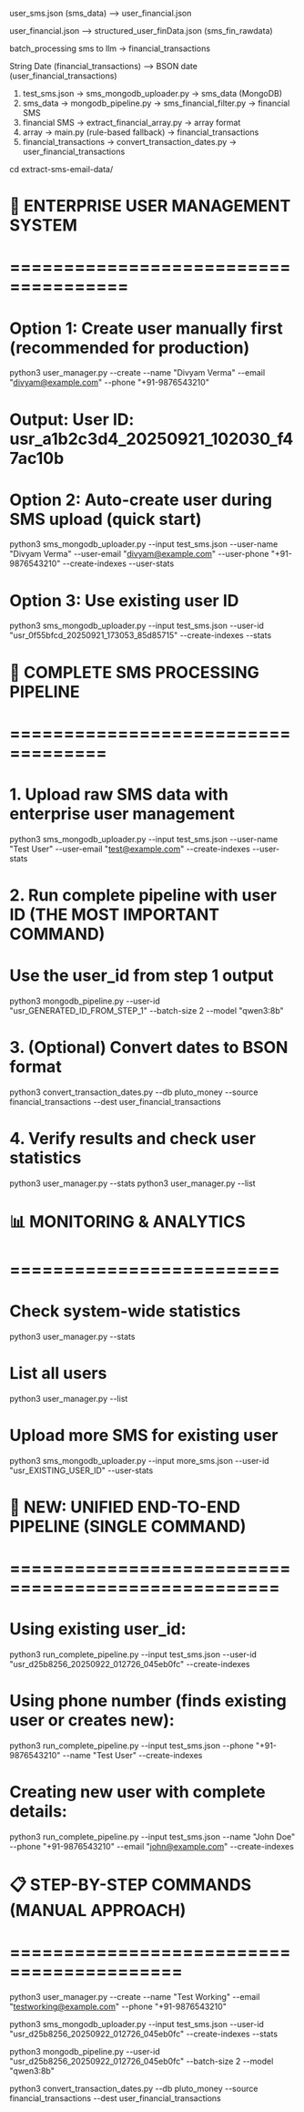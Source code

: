 user_sms.json (sms_data)   -->      user_financial.json

user_financial.json     -->         structured_user_finData.json (sms_fin_rawdata)

batch_processing sms to llm -> financial_transactions

String Date (financial_transactions)  -->   BSON date (user_financial_transactions) 



1. test_sms.json → sms_mongodb_uploader.py → sms_data (MongoDB)
2. sms_data → mongodb_pipeline.py → sms_financial_filter.py → financial SMS
3. financial SMS → extract_financial_array.py → array format
4. array → main.py (rule-based fallback) → financial_transactions
5. financial_transactions → convert_transaction_dates.py → user_financial_transactions


<!-- 

# Step 1: Filter (from your 5,072 SMS)(raw sms/email)
python3 sms_financial_filter.py sms_data.json -o filtered_financial.json

# Step 2: Extract array (extract fin_data json)
python3 extract_financial_array.py filtered_financial.json -o financial_array.json  

# Step 3: Process with AI (Data to information -> stored in mongodb)
python3 main.py --input financial_array.json --output final_results.json --failures complete_failures.ndjson


python3 main.py --input test_realtime.json --output test_results_realtime.json --failures test_failures_realtime.ndjson --batch-size 1 --parallel-batches 1


 -->




cd extract-sms-email-data/




# 🎯 ENTERPRISE USER MANAGEMENT SYSTEM
# =====================================

# Option 1: Create user manually first (recommended for production)
python3 user_manager.py --create --name "Divyam Verma" --email "divyam@example.com" --phone "+91-9876543210"
# Output: User ID: usr_a1b2c3d4_20250921_102030_f47ac10b

# Option 2: Auto-create user during SMS upload (quick start)
python3 sms_mongodb_uploader.py --input test_sms.json --user-name "Divyam Verma" --user-email "divyam@example.com" --user-phone "+91-9876543210" --create-indexes --user-stats

# Option 3: Use existing user ID
python3 sms_mongodb_uploader.py --input test_sms.json --user-id "usr_0f55bfcd_20250921_173053_85d85715" --create-indexes --stats






# 🚀 COMPLETE SMS PROCESSING PIPELINE
# ===================================

# 1. Upload raw SMS data with enterprise user management
python3 sms_mongodb_uploader.py --input test_sms.json --user-name "Test User" --user-email "test@example.com" --create-indexes --user-stats

# 2. Run complete pipeline with user ID (THE MOST IMPORTANT COMMAND)
# Use the user_id from step 1 output
python3 mongodb_pipeline.py --user-id "usr_GENERATED_ID_FROM_STEP_1" --batch-size 2 --model "qwen3:8b"

# 3. (Optional) Convert dates to BSON format
python3 convert_transaction_dates.py --db pluto_money --source financial_transactions --dest user_financial_transactions

# 4. Verify results and check user statistics
python3 user_manager.py --stats
python3 user_manager.py --list







# 📊 MONITORING & ANALYTICS
# =========================

# Check system-wide statistics
python3 user_manager.py --stats

# List all users
python3 user_manager.py --list




# Upload more SMS for existing user
python3 sms_mongodb_uploader.py --input more_sms.json --user-id "usr_EXISTING_USER_ID" --user-stats










# 🚀 NEW: UNIFIED END-TO-END PIPELINE (SINGLE COMMAND)
# ===================================================

# Using existing user_id:
python3 run_complete_pipeline.py --input test_sms.json --user-id "usr_d25b8256_20250922_012726_045eb0fc" --create-indexes

# Using phone number (finds existing user or creates new):
python3 run_complete_pipeline.py --input test_sms.json --phone "+91-9876543210" --name "Test User" --create-indexes

# Creating new user with complete details:
python3 run_complete_pipeline.py --input test_sms.json --name "John Doe" --phone "+91-9876543210" --email "john@example.com" --create-indexes

# 📋 STEP-BY-STEP COMMANDS (MANUAL APPROACH)
# ==========================================

python3 user_manager.py --create --name "Test Working" --email "testworking@example.com" --phone "+91-9876543210"       

python3 sms_mongodb_uploader.py --input test_sms.json --user-id "usr_d25b8256_20250922_012726_045eb0fc" --create-indexes --stats 

python3 mongodb_pipeline.py --user-id "usr_d25b8256_20250922_012726_045eb0fc" --batch-size 2 --model "qwen3:8b"

python3 convert_transaction_dates.py --db pluto_money --source financial_transactions --dest user_financial_transactions
